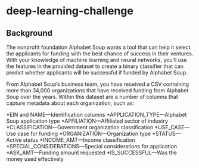 # deep-learning-challenge
## Background
The nonprofit foundation Alphabet Soup wants a tool that can help it select the applicants for funding with the best chance of success in their ventures. With your knowledge of machine learning and neural networks, you’ll use the features in the provided dataset to create a binary classifier that can predict whether applicants will be successful if funded by Alphabet Soup.

From Alphabet Soup’s business team, you have received a CSV containing more than 34,000 organizations that have received funding from Alphabet Soup over the years. Within this dataset are a number of columns that capture metadata about each organization, such as:

*EIN and NAME—Identification columns
*APPLICATION_TYPE—Alphabet Soup application type
*AFFILIATION—Affiliated sector of industry
*CLASSIFICATION—Government organization classification
*USE_CASE—Use case for funding
*ORGANIZATION—Organization type
*STATUS—Active status
*INCOME_AMT—Income classification
*SPECIAL_CONSIDERATIONS—Special considerations for application
*ASK_AMT—Funding amount requested
*IS_SUCCESSFUL—Was the money used effectively
